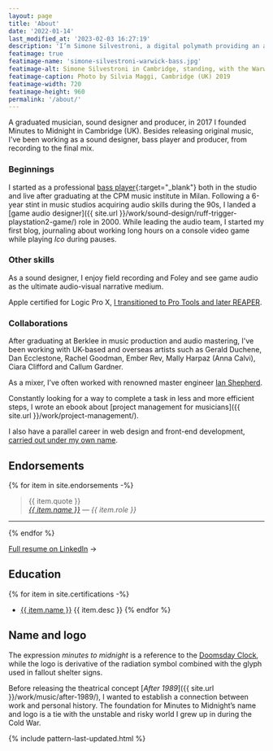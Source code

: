 ```yaml
---
layout: page
title: 'About'
date: '2022-01-14'
last_modified_at: '2023-02-03 16:27:19'
description: 'I’m Simone Silvestroni, a digital polymath providing an array of audio production services since the 1990s.'
featimage: true
featimage-name: 'simone-silvestroni-warwick-bass.jpg'
featimage-alt: Simone Silvestroni in Cambridge, standing, with the Warwick Thumb Bass
featimage-caption: Photo by Silvia Maggi, Cambridge (UK) 2019
featimage-width: 720
featimage-height: 960
permalink: '/about/'
---
```

A graduated musician, sound designer and producer, in 2017 I founded Minutes to Midnight in Cambridge (UK). Besides releasing original music, I've been working as a sound designer, bass player and producer, from recording to the final mix.

### Beginnings

I started as a professional [bass player](https://soundbetter.com/profiles/206552-simone-silvestroni){:target="_blank"} both in the studio and live after graduating at the CPM music institute in Milan. Following a 6-year stint in music studios acquiring audio skills during the 90s, I landed a [game audio designer]({{ site.url }}/work/sound-design/ruff-trigger-playstation2-game/) role in 2000. While leading the audio team, I started my first blog, journaling about working long hours on a console video game while playing *Ico* during pauses.

### Other skills

As a sound designer, I enjoy field recording and Foley and see game audio as the ultimate audio-visual narrative medium.

Apple certified for Logic Pro X, [I transitioned to Pro Tools and later REAPER](/blog/daw-from-logic-to-pro-tools-to-reaper-part-1/).

### Collaborations

After graduating at Berklee in music production and audio mastering, I've been working with UK-based and overseas artists such as Gerald Duchene, Dan Ecclestone, Rachel Goodman, Ember Rev, Mally Harpaz (Anna Calvi), Ciara Clifford and Callum Gardner.

As a mixer, I’ve often worked with renowned master engineer [Ian Shepherd](https://productionadvice.co.uk/about/).

Constantly looking for a way to complete a task in less and more efficient steps, I wrote an ebook about [project management for musicians]({{ site.url }}/work/project-management/). 

I also have a parallel career in web design and front-end development, [carried out under my own name](https://simonesilvestroni.com).

## Endorsements

{% for item in site.endorsements -%}
> {{ item.quote }}<br>
> <cite><a href="{{ item.url }}">{{ item.name }}</a> — {{ item.role }}</cite>
<hr>
{% endfor %}

[Full resume on LinkedIn](https://www.linkedin.com/in/simonesilvestroni/)&nbsp;→

## Education

{% for item in site.certifications -%}
- <a href="{{ item.href }}" title="{{ item.desc }}">{{ item.name }}</a> {{ item.desc }}
{% endfor %}

## Name and logo

The expression _minutes to midnight_ is a reference to the [Doomsday Clock](https://en.wikipedia.org/wiki/Doomsday_Clock), while the logo is derivative of the radiation symbol combined with the glyph used in fallout shelter signs.

Before releasing the theatrical concept [_After 1989_]({{ site.url }}/work/music/after-1989/), I wanted to establish a connection between work and personal history. The foundation for Minutes to Midnight’s name and logo is a tie with the unstable and risky world I grew up in during the Cold War.

{% include pattern-last-updated.html %}